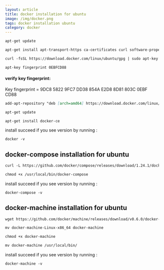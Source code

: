 ```yaml
---
layout: article
title: docker installation for ubuntu
image: /img/docker.png
tags: docker installation ubuntu
category: docker
---
```


```markdown
apt-get update

apt-get install apt-transport-https ca-certificates curl software-properties-common

curl -fsSL https://download.docker.com/linux/ubuntu/gpg | sudo apt-key add -
```

```markdown
apt-key fingerprint 0EBFCD88
```

#### verify key fingerprint:

Key fingerprint = 9DC8 5822 9FC7 DD38 854A  E2D8 8D81 803C 0EBF CD88

```markdown
add-apt-repository "deb [arch=amd64] https://download.docker.com/linux/ubuntu $(lsb_release -cs) stable"

apt-get update

apt-get install docker-ce
```

install succeed if you see version by running :

```markdown
docker -v
```

## docker-compose installation for ubuntu

```markdown
curl -L https://github.com/docker/compose/releases/download/1.24.1/docker-compose-`uname -s`-`uname -m` > /usr/local/bin/docker-compose

chmod +x /usr/local/bin/docker-compose
```

install succeed if you see version by running :

```markdown
docker-compose -v
```

## docker-machine installation for ubuntu

```markdown
wget https://github.com/docker/machine/releases/download/v0.6.0/docker-machine-$(uname -s)-$(uname -m)

mv docker-machine-Linux-x86_64 docker-machine

chmod +x docker-machine

mv docker-machine /usr/local/bin/
```

install succeed if you see version by running :

```markdown
docker-machine -v
```
